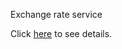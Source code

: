 Exchange rate service

Click [here](https://github.com/appbooster/test-assignments/blob/master/tasks/frontend.md) to see details.
